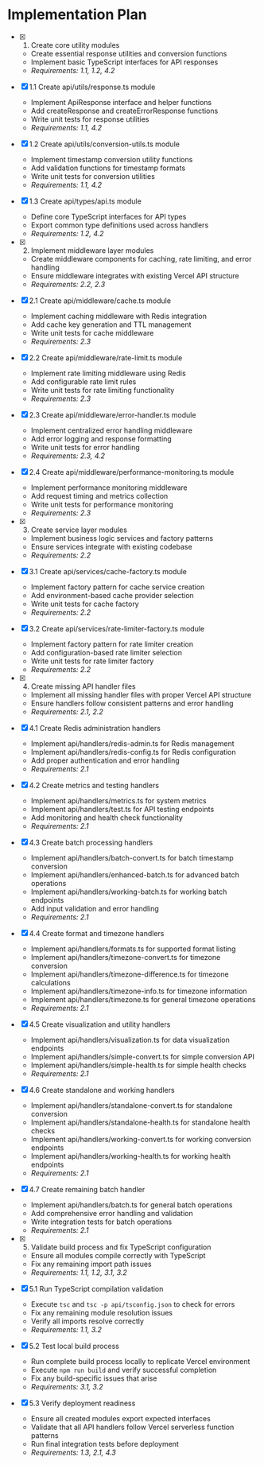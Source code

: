 # Implementation Plan

- [x] 1. Create core utility modules
  - Create essential response utilities and conversion functions
  - Implement basic TypeScript interfaces for API responses
  - _Requirements: 1.1, 1.2, 4.2_

- [x] 1.1 Create api/utils/response.ts module
  - Implement ApiResponse interface and helper functions
  - Add createResponse and createErrorResponse functions
  - Write unit tests for response utilities
  - _Requirements: 1.1, 4.2_

- [x] 1.2 Create api/utils/conversion-utils.ts module
  - Implement timestamp conversion utility functions
  - Add validation functions for timestamp formats
  - Write unit tests for conversion utilities
  - _Requirements: 1.1, 4.2_

- [x] 1.3 Create api/types/api.ts module
  - Define core TypeScript interfaces for API types
  - Export common type definitions used across handlers
  - _Requirements: 1.2, 4.2_

- [x] 2. Implement middleware layer modules
  - Create middleware components for caching, rate limiting, and error handling
  - Ensure middleware integrates with existing Vercel API structure
  - _Requirements: 2.2, 2.3_

- [x] 2.1 Create api/middleware/cache.ts module
  - Implement caching middleware with Redis integration
  - Add cache key generation and TTL management
  - Write unit tests for cache middleware
  - _Requirements: 2.3_

- [x] 2.2 Create api/middleware/rate-limit.ts module
  - Implement rate limiting middleware using Redis
  - Add configurable rate limit rules
  - Write unit tests for rate limiting functionality
  - _Requirements: 2.3_

- [x] 2.3 Create api/middleware/error-handler.ts module
  - Implement centralized error handling middleware
  - Add error logging and response formatting
  - Write unit tests for error handling
  - _Requirements: 2.3, 4.2_

- [x] 2.4 Create api/middleware/performance-monitoring.ts module
  - Implement performance monitoring middleware
  - Add request timing and metrics collection
  - Write unit tests for performance monitoring
  - _Requirements: 2.3_

- [x] 3. Create service layer modules
  - Implement business logic services and factory patterns
  - Ensure services integrate with existing codebase
  - _Requirements: 2.2_

- [x] 3.1 Create api/services/cache-factory.ts module
  - Implement factory pattern for cache service creation
  - Add environment-based cache provider selection
  - Write unit tests for cache factory
  - _Requirements: 2.2_

- [x] 3.2 Create api/services/rate-limiter-factory.ts module
  - Implement factory pattern for rate limiter creation
  - Add configuration-based rate limiter selection
  - Write unit tests for rate limiter factory
  - _Requirements: 2.2_

- [x] 4. Create missing API handler files
  - Implement all missing handler files with proper Vercel API structure
  - Ensure handlers follow consistent patterns and error handling
  - _Requirements: 2.1, 2.2_

- [x] 4.1 Create Redis administration handlers
  - Implement api/handlers/redis-admin.ts for Redis management
  - Implement api/handlers/redis-config.ts for Redis configuration
  - Add proper authentication and error handling
  - _Requirements: 2.1_

- [x] 4.2 Create metrics and testing handlers
  - Implement api/handlers/metrics.ts for system metrics
  - Implement api/handlers/test.ts for API testing endpoints
  - Add monitoring and health check functionality
  - _Requirements: 2.1_

- [x] 4.3 Create batch processing handlers
  - Implement api/handlers/batch-convert.ts for batch timestamp conversion
  - Implement api/handlers/enhanced-batch.ts for advanced batch operations
  - Implement api/handlers/working-batch.ts for working batch endpoints
  - Add input validation and error handling
  - _Requirements: 2.1_

- [x] 4.4 Create format and timezone handlers
  - Implement api/handlers/formats.ts for supported format listing
  - Implement api/handlers/timezone-convert.ts for timezone conversion
  - Implement api/handlers/timezone-difference.ts for timezone calculations
  - Implement api/handlers/timezone-info.ts for timezone information
  - Implement api/handlers/timezone.ts for general timezone operations
  - _Requirements: 2.1_

- [x] 4.5 Create visualization and utility handlers
  - Implement api/handlers/visualization.ts for data visualization endpoints
  - Implement api/handlers/simple-convert.ts for simple conversion API
  - Implement api/handlers/simple-health.ts for simple health checks
  - _Requirements: 2.1_

- [x] 4.6 Create standalone and working handlers
  - Implement api/handlers/standalone-convert.ts for standalone conversion
  - Implement api/handlers/standalone-health.ts for standalone health checks
  - Implement api/handlers/working-convert.ts for working conversion endpoints
  - Implement api/handlers/working-health.ts for working health endpoints
  - _Requirements: 2.1_

- [x] 4.7 Create remaining batch handler
  - Implement api/handlers/batch.ts for general batch operations
  - Add comprehensive error handling and validation
  - Write integration tests for batch operations
  - _Requirements: 2.1_

- [x] 5. Validate build process and fix TypeScript configuration
  - Ensure all modules compile correctly with TypeScript
  - Fix any remaining import path issues
  - _Requirements: 1.1, 1.2, 3.1, 3.2_

- [x] 5.1 Run TypeScript compilation validation
  - Execute `tsc` and `tsc -p api/tsconfig.json` to check for errors
  - Fix any remaining module resolution issues
  - Verify all imports resolve correctly
  - _Requirements: 1.1, 3.2_

- [x] 5.2 Test local build process
  - Run complete build process locally to replicate Vercel environment
  - Execute `npm run build` and verify successful completion
  - Fix any build-specific issues that arise
  - _Requirements: 3.1, 3.2_

- [x] 5.3 Verify deployment readiness
  - Ensure all created modules export expected interfaces
  - Validate that all API handlers follow Vercel serverless function patterns
  - Run final integration tests before deployment
  - _Requirements: 1.3, 2.1, 4.3_
